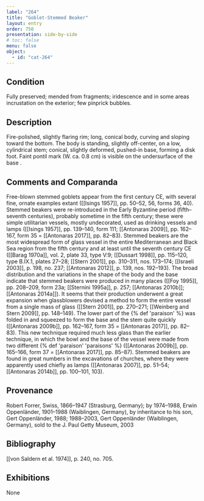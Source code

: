 ```yaml
---
label: "264"
title: "Goblet-Stemmed Beaker"
layout: entry
order: 750
presentation: side-by-side
# toc: false
menu: false
object:
  - id: "cat-264"
---
```


## Condition

Fully preserved; mended from fragments; iridescence and in some areas incrustation on the exterior; few pinprick bubbles.

## Description

Fire-polished, slightly flaring rim; long, conical body, curving and sloping toward the bottom. The body is standing, slightly off-center, on a low, cylindrical stem; conical, slightly deformed, pushed-in base, forming a disk foot. Faint pontil mark (W. ca. 0.8 cm) is visible on the undersurface of the base .

## Comments and Comparanda

Free-blown stemmed goblets appear from the first century CE, with several fine, ornate examples extant ([[Isings 1957]], pp. 50–52, 56, forms 36, 40). Stemmed beakers were re-introduced in the Early Byzantine period (fifth–seventh centuries), probably sometime in the fifth century; these were simple utilitarian vessels, mostly undecorated, used as drinking vessels and lamps ([[Isings 1957]], pp. 139–140, form 111; [[Antonaras 2009]], pp. 162–167, form 35 = [[Antonaras 2017]], pp. 82–83). Stemmed beakers are the most widespread form of glass vessel in the entire Mediterranean and Black Sea region from the fifth century and at least until the seventh century CE ([[Barag 1970a]], vol. 2, plate 33, type V:9; [[Dussart 1998]], pp. 115–120, type B.IX.1, plates 27–28; [[Stern 2001]], pp. 310–311, nos. 173–174; [[Israeli 2003]], p. 198, no. 237; [[Antonaras 2012]], p. 139, nos. 192–193). The broad distribution and the variations in the shape of the body and the base indicate that stemmed beakers were produced in many places ([[Foy 1995]], pp. 208–209, form 23a; [[Sternini 1995a]], p. 257; [[Antonaras 2010b]]; [[Antonaras 2014a]]). It seems that their production underwent a great expansion when glassblowers devised a method to form the entire vessel from a single mass of glass ([[Stern 2001]], pp. 270–271; [[Weinberg and Stern 2009]], pp. 148–149). The lower part of the {% def 'paraison' %} was folded in and squeezed to form the base and the stem quite quickly ([[Antonaras 2009b]], pp. 162–167, form 35 = [[Antonaras 2017]], pp. 82–83). This new technique required much less glass than the earlier technique, in which the bowl and the base of the vessel were made from two different {% def 'paraison' 'paraisons' %} ([[Antonaras 2009b]], pp. 165–166, form 37 = [[Antonaras 2017]], pp. 85–87). Stemmed beakers are found in great numbers in the excavations of churches, where they were apparently used chiefly as lamps ([[Antonaras 2007]], pp. 51–54; [[Antonaras 2014b]], pp. 100–101, 103).

## Provenance

Robert Forrer, Swiss, 1866–1947 (Strasburg, Germany); by 1974–1988, Erwin Oppenländer, 1901–1988 (Waiblingen, Germany), by inheritance to his son, Gert Oppenländer, 1988; 1988–2003, Gert Oppenländer (Waiblingen, Germany), sold to the J. Paul Getty Museum, 2003

## Bibliography

[[von Saldern et al. 1974]], p. 240, no. 705.

## Exhibitions

None